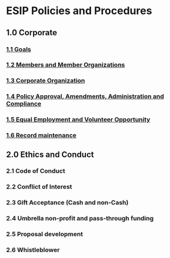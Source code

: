 # ESIP Policies and Procedures

## 1.0 Corporate
### [1.1 Goals](https://github.com/ESIPFed/Governance/blob/master/ESIP%20Policies%20and%20Procedures/1.0%20Corporate/1.1%20Goals.md)
### [1.2 Members and Member Organizations](https://github.com/ESIPFed/Governance/blob/master/ESIP%20Policies%20and%20Procedures/1.0%20Corporate/1.2%20Members%20and%20Member%20Organization.md)
### [1.3 Corporate Organization](https://github.com/ESIPFed/Governance/blob/master/ESIP%20Policies%20and%20Procedures/1.0%20Corporate/1.3%20Corporate%20Organization.md)
### [1.4 Policy Approval, Amendments, Administration and Compliance](https://github.com/ESIPFed/Governance/blob/master/ESIP%20Policies%20and%20Procedures/1.0%20Corporate/1.4%20Policy%20Approval%2C%20Amendments%2C%20Administration%20and%20Compliance.md)
### [1.5 Equal Employment and Volunteer Opportunity](https://github.com/ESIPFed/Governance/blob/master/ESIP%20Policies%20and%20Procedures/1.0%20Corporate/1.5%20Equal%20Employment%20%26%20Volunteer%20Opportunity.md)
### [1.6 Record maintenance](https://github.com/ESIPFed/Governance/blob/master/ESIP%20Policies%20and%20Procedures/1.0%20Corporate/1.6%20Record%20Maintenance.md)

## 2.0 Ethics and Conduct
### 2.1 Code of Conduct
### 2.2 Conflict of Interest
### 2.3 Gift Acceptance (Cash and non-Cash)
### 2.4 Umbrella non-profit and pass-through funding
### 2.5 Proposal development
### 2.6 Whistleblower

## 
